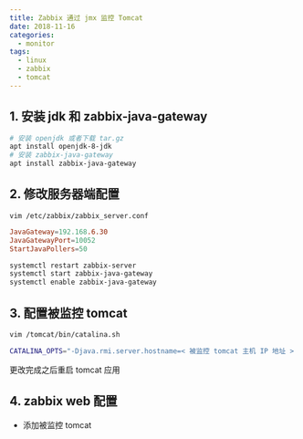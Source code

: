 ```yaml
---
title: Zabbix 通过 jmx 监控 Tomcat
date: 2018-11-16
categories:
  - monitor
tags:
  - linux
  - zabbix
  - tomcat
---
```


<!-- more -->

## 1. 安装 jdk 和 zabbix-java-gateway
```bash
# 安装 openjdk 或者下载 tar.gz
apt install openjdk-8-jdk
# 安装 zabbix-java-gateway
apt install zabbix-java-gateway
```
## 2. 修改服务器端配置
```
vim /etc/zabbix/zabbix_server.conf
```

```conf
JavaGateway=192.168.6.30
JavaGatewayPort=10052
StartJavaPollers=50
```
```bash
systemctl restart zabbix-server
systemctl start zabbix-java-gateway
systemctl enable zabbix-java-gateway
```

## 3. 配置被监控 tomcat
```bash
vim /tomcat/bin/catalina.sh
```
```sh
CATALINA_OPTS="-Djava.rmi.server.hostname=< 被监控 tomcat 主机 IP 地址 > -Djavax.management.builder.initial= -Dcom.sun.management.jmxremote=true -Dcom.sun.management.jmxremote.port=12345 -Dcom.sun.management.jmxremote.ssl=false -Dcom.sun.management.jmxremote.authenticate=false"
```
更改完成之后重启 tomcat 应用

## 4. zabbix web 配置
- 添加被监控 tomcat